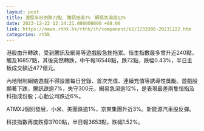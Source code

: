 ```yaml
---
layout: post
title: 港股半日倒跌72點　騰訊挫逾7%　網易急瀉逾12%
date: 2023-12-22 12:14:21.000000000 +08:00
link: https://news.rthk.hk/rthk/ch/component/k2/1733386-20231222.htm
categories: rthk
---
```


港股由升轉跌，受到騰訊及網易等遊戲股急挫拖累。恒生指數最多曾升近240點，觸及16857點，其後突然轉跌，中午報16548點，跌72點，跌幅0.43%，半日主板成交額近477億元。

內地限制網絡遊戲不得設置每日登錄、首次充值、連續充值等誘導性獎勵。遊戲股顯著下跌，騰訊跌逾7%，失守300元，網易急瀉逾12%，是表現最差兩隻恒指及科指成份股；心動公司跌近6%。

ATMXJ個別發展，小米、美團跌逾1%，京東集團升近3%。新能源汽車股反彈。

科技指數再度跌穿3700點，半日報3653點，跌幅1.52%。
